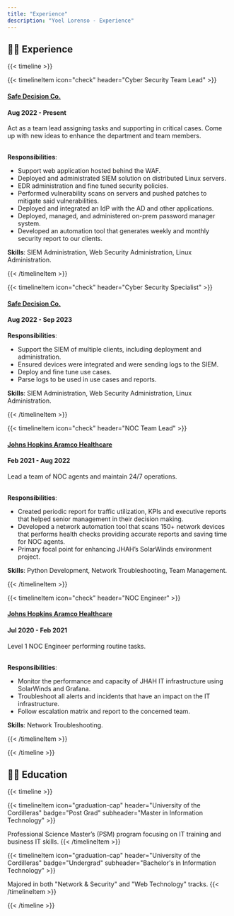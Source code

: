 ```yaml
---
title: "Experience"
description: "Yoel Lorenso - Experience"
---
```


## 👨‍💻 Experience
{{< timeline >}}

{{< timelineItem 
    icon="check" 
    header="Cyber Security Team Lead" 
     >}}

<h4> <a style="font-weight: bold;" target="blank" href="https://safedecision.com.sa">Safe Decision Co.</a></h4>
<h4> Aug 2022 - Present</h4>

Act as a team lead assigning tasks and supporting in critical cases. Come up with new ideas to enhance the department and team members.  <br /><br />

  <b >Responsibilities</b>: <br />
<ul>
  <li> Support web application hosted behind the WAF. </li>
  <li> Deployed and administrated SIEM solution on distributed Linux servers.</li>
  <li> EDR administration and fine tuned security policies. </li>
  <li> Performed vulnerability scans on servers and pushed patches to mitigate said vulnerabilities. </li>
  <li> Deployed and integrated an IdP with the AD and other applications. </li>
  <li> Deployed, managed, and administered on-prem password manager system. </li>
  <li> Developed an automation tool that generates weekly and monthly security report to our clients.  </li>
</ul>


  <b >Skills</b>: SIEM Administration, Web Security Administration, Linux Administration. <br />

{{< /timelineItem >}}

{{< timelineItem 
    icon="check" 
    header="Cyber Security Specialist" 
     >}}

<h4> <a style="font-weight: bold;" target="blank" href="https://safedecision.com.sa">Safe Decision Co.</a></h4>
<h4> Aug 2022 - Sep 2023</h4>


  <b >Responsibilities</b>: <br />
<ul>
  <li> Support the SIEM of multiple clients, including deployment and administration. </li>
  <li> Ensured devices were integrated and were sending logs to the SIEM.
   </li>
  <li> Deploy and fine tune use cases.</li>
  <li> Parse logs to be used in use cases and reports. </li>
</ul>



  <b >Skills</b>: SIEM Administration, Web Security Administration, Linux Administration. <br />

{{< /timelineItem >}}


{{< timelineItem 
    icon="check" 
    header="NOC Team Lead" 
     >}}

<h4> <a style="font-weight: bold;" target="blank" href="https://www.jhah.com/en/">Johns Hopkins Aramco Healthcare</a></h4>
<h4> Feb 2021 - Aug 2022</h4>

Lead a team of NOC agents and maintain 24/7 operations.   <br /><br />

  <b >Responsibilities</b>: <br />
<ul>
  <li> Created periodic report for traffic utilization, KPIs and executive reports that helped senior management in their decision making. </li>
  <li> Developed a network automation tool that scans 150+ network devices that performs health checks providing accurate reports and saving time for NOC agents.</li>
  <li> Primary focal point for enhancing JHAH’s SolarWinds environment project. </li>

</ul>


  <b >Skills</b>: Python Development, Network Troubleshooting, Team Management. <br />



{{< /timelineItem >}}


{{< timelineItem 
    icon="check" 
    header="NOC Engineer" 
     >}}

<h4> <a style="font-weight: bold;" target="blank" href="https://www.jhah.com/en/">Johns Hopkins Aramco Healthcare</a></h4>
<h4> Jul 2020 - Feb 2021</h4>

Level 1 NOC Engineer performing routine tasks.   <br /><br />

  <b >Responsibilities</b>: <br />
<ul>
  <li> Monitor the performance and capacity of JHAH IT infrastructure using SolarWinds and Grafana.  </li>
  <li> Troubleshoot all alerts and incidents that have an impact on the IT infrastructure.</li>
  <li> Follow escalation matrix and report to the concerned team. </li>

</ul>


  <b >Skills</b>: Network Troubleshooting. <br />



{{< /timelineItem >}}


{{< /timeline >}}


## 👨‍🎓 Education

{{< timeline >}}

  {{< timelineItem 
    icon="graduation-cap" 
    header="University of the Cordilleras" 
    badge="Post Grad" 
    subheader="Master in Information Technology" >}}

  Professional Science Master’s (PSM) program focusing on IT training and business IT skills.
  {{< /timelineItem >}}

   {{< timelineItem 
    icon="graduation-cap" 
    header="University of the Cordilleras" 
    badge="Undergrad" 
    subheader="Bachelor's in Information Technology" >}}

  Majored in both "Network & Security" and "Web Technology" tracks. 
  {{< /timelineItem >}}

 

{{< /timeline >}}

